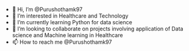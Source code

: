 - 👋 Hi, I’m @Purushothamk97
- 👀 I’m interested in Healthcare and Technology 
- 🌱 I’m currently learning Python for data science 
- 💞️ I’m looking to collaborate on projects involving application of Data science and Machine learning in Healthcare 
- 📫 How to reach me @Purushothamk97

<!---
Purushothamk97/Purushothamk97 is a ✨ special ✨ repository because its `README.md` (this file) appears on your GitHub profile.
You can click the Preview link to take a look at your changes.
--->
